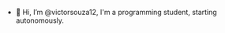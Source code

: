 - 👋 Hi, I’m @victorsouza12, I'm a programming student, starting autonomously.
<!---
victorsouza12/victorsouza12 is a ✨ special ✨ repository because its `README.md` (this file) appears on your GitHub profile.
You can click the Preview link to take a look at your changes.
--->

